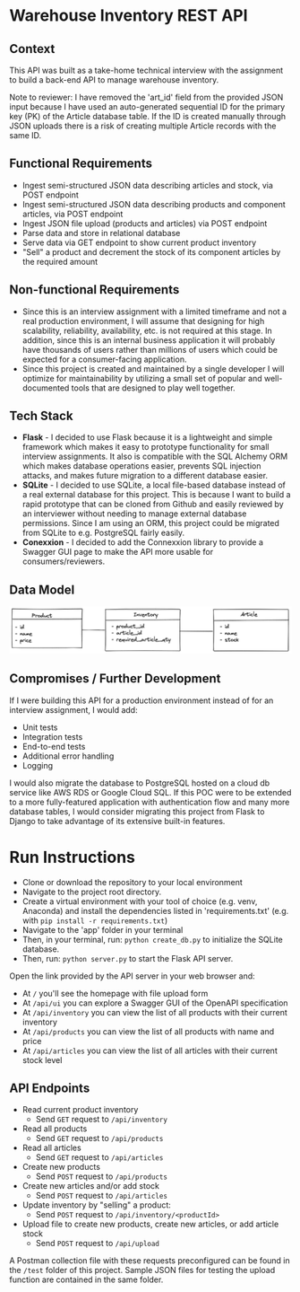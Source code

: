 # Warehouse Inventory REST API

## Context

This API was built as a take-home technical interview with the assignment to build a back-end API to manage warehouse inventory.

Note to reviewer: I have removed the 'art_id' field from the provided JSON input because I have used an auto-generated sequential ID for the primary key (PK) of the Article database table. If the ID is created manually through JSON uploads there is a risk of creating multiple Article records with the same ID.

## Functional Requirements

- Ingest semi-structured JSON data describing articles and stock, via POST endpoint
- Ingest semi-structured JSON data describing products and component articles, via POST endpoint
- Ingest JSON file upload (products and articles) via POST endpoint
- Parse data and store in relational database
- Serve data via GET endpoint to show current product inventory
- "Sell" a product and decrement the stock of its component articles by the required amount

## Non-functional Requirements

- Since this is an interview assignment with a limited timeframe and not a real production environment, I will assume that designing for high scalability, reliability, availability, etc. is not required at this stage. In addition, since this is an internal business application it will probably have thousands of users rather than millions of users which could be expected for a consumer-facing application.
- Since this project is created and maintained by a single developer I will optimize for maintainability by utilizing a small set of popular and well-documented tools that are designed to play well together.

## Tech Stack

- **Flask** - I decided to use Flask because it is a lightweight and simple framework which makes it easy to prototype functionality for small interview assignments. It also is compatible with the SQL Alchemy ORM which makes database operations easier, prevents SQL injection attacks, and makes future migration to a different database easier.
- **SQLite** - I decided to use SQLite, a local file-based database instead of a real external database for this project. This is because I want to build a rapid prototype that can be cloned from Github and easily reviewed by an interviewer without needing to manage external database permissions. Since I am using an ORM, this project could be migrated from SQLite to e.g. PostgreSQL fairly easily.
- **Conexxion** - I decided to add the Connexxion library to provide a Swagger GUI page to make the API more usable for consumers/reviewers.

## Data Model

![Warehouse API Data Model](/images/data-model.png)

## Compromises / Further Development

If I were building this API for a production environment instead of for an interview assignment, I would add:

- Unit tests
- Integration tests
- End-to-end tests
- Additional error handling
- Logging

I would also migrate the database to PostgreSQL hosted on a cloud db service like AWS RDS or Google Cloud SQL. If this POC were to be extended to a more fully-featured application with authentication flow and many more database tables, I would consider migrating this project from Flask to Django to take advantage of its extensive built-in features.

# Run Instructions

- Clone or download the repository to your local environment
- Navigate to the project root directory.
- Create a virtual environment with your tool of choice (e.g. venv, Anaconda) and install the dependencies listed in 'requirements.txt' (e.g. with `pip install -r requirements.txt`)
- Navigate to the 'app' folder in your terminal
- Then, in your terminal, run:
  `python create_db.py` to initialize the SQLite database.
- Then, run:
  `python server.py` to start the Flask API server.

Open the link provided by the API server in your web browser and:

- At `/` you'll see the homepage with file upload form
- At `/api/ui` you can explore a Swagger GUI of the OpenAPI specification
- At `/api/inventory` you can view the list of all products with their current inventory
- At `/api/products` you can view the list of all products with name and price
- At `/api/articles` you can view the list of all articles with their current stock level

## API Endpoints

- Read current product inventory
  - Send `GET` request to `/api/inventory`
- Read all products
  - Send `GET` request to `/api/products`
- Read all articles
  - Send `GET` request to `/api/articles`
- Create new products
  - Send `POST` request to `/api/products`
- Create new articles and/or add stock
  - Send `POST` request to `/api/articles`
- Update inventory by "selling" a product:
  - Send `POST` request to `/api/inventory/<productId>`
- Upload file to create new products, create new articles, or add article stock
  - Send `POST` request to `/api/upload`

A Postman collection file with these requests preconfigured can be found in the `/test` folder of this project. Sample JSON files for testing the upload function are contained in the same folder.
